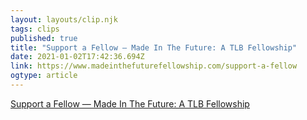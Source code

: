 ```yaml
---
layout: layouts/clip.njk 
tags: clips 
published: true 
title: "Support a Fellow — Made In The Future: A TLB Fellowship" 
date: 2021-01-02T17:42:36.694Z 
link: https://www.madeinthefuturefellowship.com/support-a-fellow 
ogtype: article 
---
```

[Support a Fellow — Made In The Future: A TLB Fellowship](https://www.madeinthefuturefellowship.com/support-a-fellow) 
